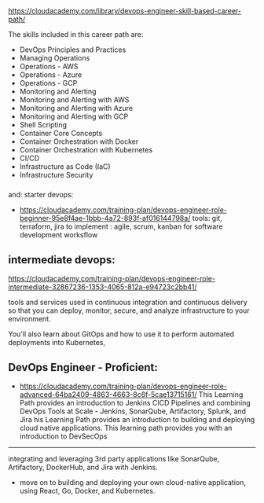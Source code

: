 

## 

https://cloudacademy.com/library/devops-engineer-skill-based-career-path/


The skills included in this career path are:
- DevOps Principles and Practices
- Managing Operations
- Operations - AWS
- Operations - Azure
- Operations - GCP
- Monitoring and Alerting
- Monitoring and Alerting with AWS
- Monitoring and Alerting with Azure
- Monitoring and Alerting with GCP
- Shell Scripting
- Container Core Concepts
- Container Orchestration with Docker
- Container Orchestration with Kubernetes
- CI/CD
- Infrastructure as Code (IaC)
- Infrastructure Security




###
and:
starter devops:
-  https://cloudacademy.com/training-plan/devops-engineer-role-beginner-95e8f4ae-1bbb-4a72-893f-af016144798a/
tools: git, terraform, jira to implement : agile, scrum, kanban for software development worksflow 

## intermediate devops:
 https://cloudacademy.com/training-plan/devops-engineer-role-intermediate-32867236-1353-4065-812a-e94723c2bb41/

 tools and services used in continuous integration and continuous delivery so that you can deploy, monitor, secure, and analyze infrastructure to your environment.

You'll also learn about GitOps and how to use it to perform automated deployments into Kubernetes, 


## DevOps Engineer - Proficient:
- https://cloudacademy.com/training-plan/devops-engineer-role-advanced-64ba2409-4863-4663-8c6f-5cae13715161/
This Learning Path provides an introduction to Jenkins CICD Pipelines and combining DevOps Tools at Scale - Jenkins, SonarQube, Artifactory, Splunk, and Jira
his Learning Path provides an introduction to building and deploying cloud native applications.
This learning path provides you with an introduction to DevSecOps


--- 
integrating and leveraging 3rd party applications like SonarQube, Artifactory, DockerHub, and Jira with Jenkins.
-  move on to building and deploying your own cloud-native application, using React, Go, Docker, and Kubernetes.



